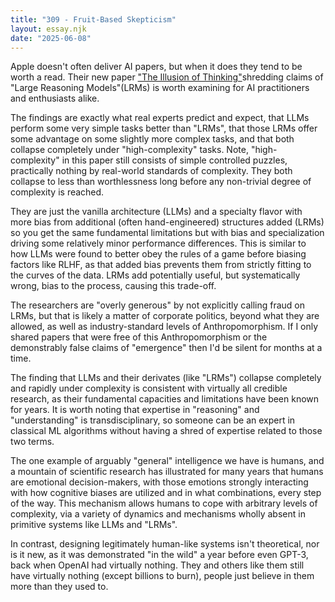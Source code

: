 ```yaml
---
title: "309 - Fruit-Based Skepticism"
layout: essay.njk
date: "2025-06-08"
---
```


Apple doesn't often deliver AI papers, but when it does they tend to be worth a read. Their new paper ["The Illusion of Thinking"](https://ml-site.cdn-apple.com/papers/the-illusion-of-thinking.pdf)shredding claims of "Large Reasoning Models"(LRMs) is worth examining for AI practitioners and enthusiasts alike.

The findings are exactly what real experts predict and expect, that LLMs perform some very simple tasks better than "LRMs", that those LRMs offer some advantage on some slightly more complex tasks, and that both collapse completely under "high-complexity" tasks. Note, "high-complexity" in this paper still consists of simple controlled puzzles, practically nothing by real-world standards of complexity. They both collapse to less than worthlessness long before any non-trivial degree of complexity is reached.
 
They are just the vanilla architecture (LLMs) and a specialty flavor with more bias from additional (often hand-engineered) structures added (LRMs) so you get the same fundamental limitations but with bias and specialization driving some relatively minor performance differences. This is similar to how LLMs were found to better obey the rules of a game before biasing factors like RLHF, as that added bias prevents them from strictly fitting to the curves of the data. LRMs add potentially useful, but systematically wrong, bias to the process, causing this trade-off.

The researchers are "overly generous" by not explicitly calling fraud on LRMs, but that is likely a matter of corporate politics, beyond what they are allowed, as well as industry-standard levels of Anthropomorphism. If I only shared papers that were free of this Anthropomorphism or the demonstrably false claims of "emergence" then I'd be silent for months at a time.
 
The finding that LLMs and their derivates (like "LRMs") collapse completely and rapidly under complexity is consistent with virtually all credible research, as their fundamental capacities and limitations have been known for years. It is worth noting that expertise in "reasoning" and "understanding" is transdisciplinary, so someone can be an expert in classical ML algorithms without having a shred of expertise related to those two terms.
 
The one example of arguably "general" intelligence we have is humans, and a mountain of scientific research has illustrated for many years that humans are emotional decision-makers, with those emotions strongly interacting with how cognitive biases are utilized and in what combinations, every step of the way. This mechanism allows humans to cope with arbitrary levels of complexity, via a variety of dynamics and mechanisms wholly absent in primitive systems like LLMs and "LRMs". 
 
In contrast, designing legitimately human-like systems isn't theoretical, nor is it new, as it was demonstrated "in the wild" a year before even GPT-3, back when OpenAI had virtually nothing. They and others like them still have virtually nothing (except billions to burn), people just believe in them more than they used to.